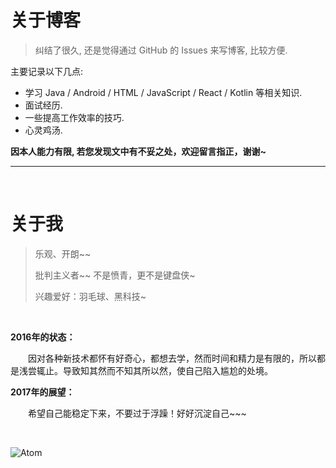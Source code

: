 # 关于博客

> 纠结了很久, 还是觉得通过 GitHub 的 Issues 来写博客, 比较方便.

主要记录以下几点:
- 学习 Java / Android / HTML / JavaScript / React / Kotlin 等相关知识.
- 面试经历.
- 一些提高工作效率的技巧.
- 心灵鸡汤.

**因本人能力有限, 若您发现文中有不妥之处，欢迎留言指正，谢谢~**

<hr/>

<br>

# 关于我

> 乐观、开朗~~
>
> 批判主义者~~ 不是愤青，更不是键盘侠~
>
> 兴趣爱好：羽毛球、黑科技~

<br>

**2016年的状态：**

    因对各种新技术都怀有好奇心，都想去学，然而时间和精力是有限的，所以都是浅尝辄止。导致知其然而不知其所以然，使自己陷入尴尬的处境。

**2017年的展望：**

    希望自己能稳定下来，不要过于浮躁！好好沉淀自己~~~

<br>

![Atom](https://github.com/cnLGMing/AndroidDemo/blob/master/Atom.png?raw=true)

